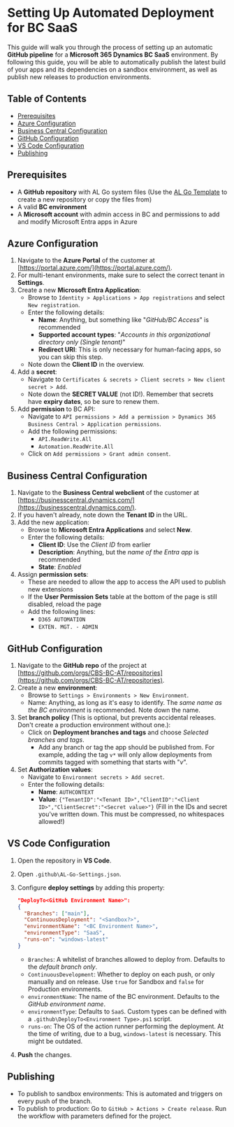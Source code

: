 # Setting Up Automated Deployment for BC SaaS

This guide will walk you through the process of setting up an automatic **GitHub pipeline** for a **Microsoft 365 Dynamics BC SaaS** environment.
By following this guide, you will be able to automatically publish the latest build of your apps and its dependencies on a sandbox environment, as well as publish new releases to production environments.

## Table of Contents <!-- omit from toc -->

- [Prerequisites](#prerequisites)
- [Azure Configuration](#azure-configuration)
- [Business Central Configuration](#business-central-configuration)
- [GitHub Configuration](#github-configuration)
- [VS Code Configuration](#vs-code-configuration)
- [Publishing](#publishing)

## Prerequisites

- A **GitHub repository** with AL Go system files (Use the [AL Go Template](https://github.com/CBS-BC-AT/AL-Go) to create a new repository or copy the files from)
- A valid **BC environment**
- A **Microsoft account** with admin access in BC and permissions to add and modify Microsoft Entra apps in Azure

## Azure Configuration

1. Navigate to the **Azure Portal** of the customer at [https://portal.azure.com/](https://portal.azure.com/).
2. For multi-tenant environments, make sure to select the correct tenant in **Settings**.
3. Create a new **Microsoft Entra Application**:
   - Browse to `Identity > Applications > App registrations` and select `New registration`.
   - Enter the following details:
     - **Name**: Anything, but something like "*GitHub/BC Access*" is recommended
     - **Supported account types**: "*Accounts in this organizational directory only (Single tenant)*"
     - **Redirect URI**: This is only necessary for human-facing apps, so you can skip this step.
   - Note down the **Client ID** in the overview.
4. Add a **secret**:
   - Navigate to `Certificates & secrets > Client secrets > New client secret > Add`.
   - Note down the **SECRET VALUE** (not ID!). Remember that secrets have **expiry dates**, so be sure to renew them.
5. Add **permission** to BC API:
   - Navigate to `API permissions > Add a permission > Dynamics 365 Business Central > Application permissions`.
   - Add the following permissions:
     - `API.ReadWrite.All`
     - `Automation.ReadWrite.All`
   - Click on `Add permissions > Grant admin consent`.

## Business Central Configuration

1. Navigate to the **Business Central webclient** of the customer at [https://businesscentral.dynamics.com/](https://businesscentral.dynamics.com/).
2. If you haven't already, note down the **Tenant ID** in the URL.
3. Add the new application:
   - Browse to **Microsoft Entra Applications** and select **New**.
   - Enter the following details:
     - **Client ID**: Use the *Client ID* from earlier
     - **Description**: Anything, but the *name of the Entra app* is recommended
     - **State**: *Enabled*
4. Assign **permission sets**:
   - These are needed to allow the app to access the API used to publish new extensions
   - If the **User Permission Sets** table at the bottom of the page is still disabled, reload the page
   - Add the following lines:
     - `D365 AUTOMATION`
     - `EXTEN. MGT. - ADMIN`

## GitHub Configuration

1. Navigate to the **GitHub repo** of the project at [https://github.com/orgs/CBS-BC-AT/repositories](https://github.com/orgs/CBS-BC-AT/repositories).
2. Create a new **environment**:
   - Browse to `Settings > Environments > New Environment`.
   - Name: Anything, as long as it's easy to identify. The *same name as the BC environment* is recommended. Note down the name.
3. Set **branch policy** (This is optional, but prevents accidental releases. Don't create a production environment without one.):
   - Click on **Deployment branches and tags** and choose *Selected branches and tags*.
     - Add any branch or tag the app should be published from. For example, adding the tag `v*` will only allow deployments from commits tagged with something that starts with "*v*".
4. Set **Authorization values**:
   - Navigate to `Environment secrets > Add secret`.
   - Enter the following details:
     - **Name**: `AUTHCONTEXT`
     - **Value**: `{"TenantID":"<Tenant ID>","ClientID":"<Client ID>","ClientSecret":"<Secret value>"}` (Fill in the IDs and secret you've written down. This must be compressed, no whitespaces allowed!)

## VS Code Configuration

1. Open the repository in **VS Code**.
2. Open `.github\AL-Go-Settings.json`.
3. Configure **deploy settings** by adding this property:

   ```json
   "DeployTo<GitHub Environment Name>":
   {
     "Branches": ["main"],
     "ContinuousDeployment": "<Sandbox?>",
     "environmentName": "<BC Environment Name>",
     "environmentType": "SaaS",
     "runs-on": "windows-latest"
   }
   ```

   - `Branches`: A whitelist of branches allowed to deploy from. Defaults to the *default branch only*.
   - `ContinuousDevelopment`: Whether to deploy on each push, or only manually and on release. Use `true` for Sandbox and `false` for Production environments.
   - `environmentName`: The name of the BC environment. Defaults to the *GitHub environment name*.
   - `environmentType`: Defaults to `SaaS`. Custom types can be defined with a `.github\DeployTo<Environment Type>.ps1` script.
   - `runs-on`: The OS of the action runner performing the deployment. At the time of writing, due to a bug, `windows-latest` is necessary. This might be outdated.
4. **Push** the changes.

## Publishing

- To publish to sandbox environments: This is automated and triggers on every push of the branch.
- To publish to production: Go to `GitHub > Actions > Create release`. Run the workflow with parameters defined for the project.
